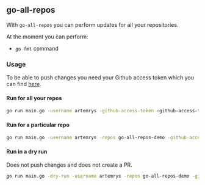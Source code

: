 ## go-all-repos

With `go-all-repos` you can perform updates for all your repositories.

At the moment you can perform:
 * `go fmt` command

### Usage

To be able to push changes you need your Github access token which you can find [here](https://github.com/settings/tokens).

#### Run for all your repos
```bash
go run main.go -username artemrys -github-access-token <github-access-token>
```

#### Run for a particular repo
```bash
go run main.go -username artemrys -repos go-all-repos-demo -github-access-token <github-access-token>
```

#### Run in a dry run
Does not push changes and does not create a PR.
```bash
go run main.go -dry-run -username artemrys -repos go-all-repos-demo -github-access-token <github-access-token>
```